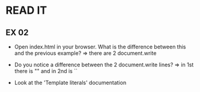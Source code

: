 # READ IT
## EX 02
* Open index.html in your browser. What is the difference between this and the previous example?
=> there are 2 document.write

* Do you notice a difference between the 2 document.write lines?
=> in 1st there is "" and in 2nd is ``

* Look at the 'Template literals' documentation

